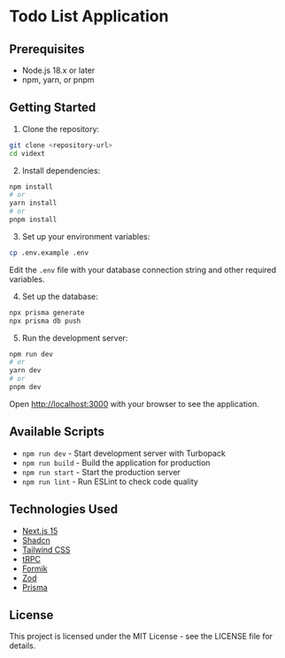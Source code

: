 # Todo List Application

## Prerequisites

- Node.js 18.x or later
- npm, yarn, or pnpm

## Getting Started

1. Clone the repository:
```bash
git clone <repository-url>
cd vidext
```

2. Install dependencies:
```bash
npm install
# or
yarn install
# or
pnpm install
```

3. Set up your environment variables:
```bash
cp .env.example .env
```
Edit the `.env` file with your database connection string and other required variables.

4. Set up the database:
```bash
npx prisma generate
npx prisma db push
```

5. Run the development server:
```bash
npm run dev
# or
yarn dev
# or
pnpm dev
```

Open [http://localhost:3000](http://localhost:3000) with your browser to see the application.

## Available Scripts

- `npm run dev` - Start development server with Turbopack
- `npm run build` - Build the application for production
- `npm run start` - Start the production server
- `npm run lint` - Run ESLint to check code quality

## Technologies Used

- [Next.js 15](https://nextjs.org/)
- [Shadcn](https://ui.shadcn.com/)
- [Tailwind CSS](https://tailwindcss.com/)
- [tRPC](https://trpc.io/)
- [Formik](https://formik.org/)
- [Zod](https://zod.dev/)
- [Prisma](https://www.prisma.io/)

## License

This project is licensed under the MIT License - see the LICENSE file for details.
